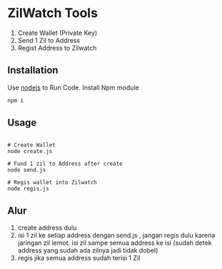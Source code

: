 # ZilWatch Tools

1. Create Wallet (Private Key)
2. Send 1 Zil to Address
3. Regist Address to Zilwatch

## Installation

Use [nodejs](https://nodejs.org/en/) to Run Code.
Install Npm module
```bash
npm i
```

## Usage

```Nodejs

# Create Wallet
node create.js

# Fund 1 zil to Address after create
node send.js

# Regis wallet into Zilwatch
node regis.js
```

## Alur
1. create address dulu
2. isi 1 zil ke setiap address dengan send.js , jangan regis dulu karena jaringan zil lemot. isi zil sampe semua address ke isi (sudah detek address yang sudah ada zilnya jadi tidak dobel)
3. regis jika semua address sudah terisi 1 Zil
